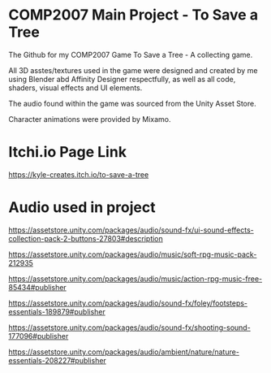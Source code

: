 # COMP2007 Main Project - To Save a Tree
The Github for my COMP2007 Game To Save a Tree - A collecting game.

All 3D asstes/textures used in the game were designed and created by me using Blender abd Affinity Designer respectfully, as well as all code, shaders, visual effects and UI elements.

The audio found within the game was sourced from the Unity Asset Store.

Character animations were provided by Mixamo.

# Itchi.io Page Link
https://kyle-creates.itch.io/to-save-a-tree

# Audio used in project
https://assetstore.unity.com/packages/audio/sound-fx/ui-sound-effects-collection-pack-2-buttons-27803#description

https://assetstore.unity.com/packages/audio/music/soft-rpg-music-pack-212935

https://assetstore.unity.com/packages/audio/music/action-rpg-music-free-85434#publisher

https://assetstore.unity.com/packages/audio/sound-fx/foley/footsteps-essentials-189879#publisher

https://assetstore.unity.com/packages/audio/sound-fx/shooting-sound-177096#publisher

https://assetstore.unity.com/packages/audio/ambient/nature/nature-essentials-208227#publisher


